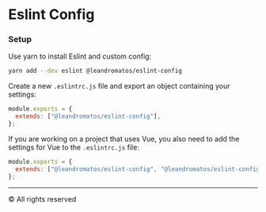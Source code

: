 # Eslint Config

### Setup

Use yarn to install Eslint and custom config:

```sh
yarn add --dev eslint @leandromatos/eslint-config
```

Create a new `.eslintrc.js` file and export an object containing your settings:

```js
module.exports = {
  extends: ["@leandromatos/eslint-config"],
};
```

If you are working on a project that uses Vue, you also need to add the settings for Vue to the `.eslintrc.js` file:

```js
module.exports = {
  extends: ["@leandromatos/eslint-config", "@leandromatos/eslint-config/vue"],
};
```

---

&copy; All rights reserved
